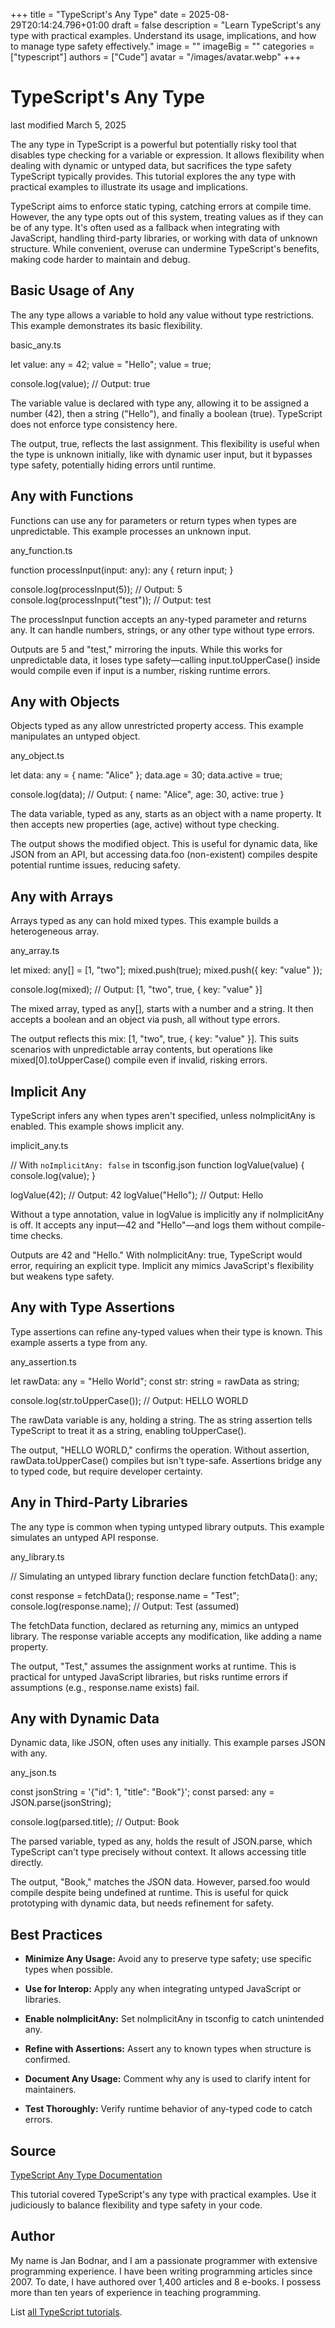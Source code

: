 +++
title = "TypeScript's Any Type"
date = 2025-08-29T20:14:24.796+01:00
draft = false
description = "Learn TypeScript's any type with practical examples. Understand its usage, implications, and how to manage type safety effectively."
image = ""
imageBig = ""
categories = ["typescript"]
authors = ["Cude"]
avatar = "/images/avatar.webp"
+++

# TypeScript's Any Type

last modified March 5, 2025

The any type in TypeScript is a powerful but potentially risky 
tool that disables type checking for a variable or expression. It allows 
flexibility when dealing with dynamic or untyped data, but sacrifices the type 
safety TypeScript typically provides. This tutorial explores the 
any type with practical examples to illustrate its usage and 
implications.

TypeScript aims to enforce static typing, catching errors at compile time. 
However, the any type opts out of this system, treating values as 
if they can be of any type. It's often used as a fallback when integrating with 
JavaScript, handling third-party libraries, or working with data of unknown 
structure. While convenient, overuse can undermine TypeScript's benefits, 
making code harder to maintain and debug.

## Basic Usage of Any

The any type allows a variable to hold any value without type 
restrictions. This example demonstrates its basic flexibility.

basic_any.ts
  

let value: any = 42;
value = "Hello";
value = true;

console.log(value); // Output: true

The variable value is declared with type any, 
allowing it to be assigned a number (42), then a string ("Hello"), and finally 
a boolean (true). TypeScript does not enforce type consistency here.

The output, true, reflects the last assignment. This flexibility 
is useful when the type is unknown initially, like with dynamic user input, 
but it bypasses type safety, potentially hiding errors until runtime.

## Any with Functions

Functions can use any for parameters or return types when types 
are unpredictable. This example processes an unknown input.

any_function.ts
  

function processInput(input: any): any {
    return input;
}

console.log(processInput(5));      // Output: 5
console.log(processInput("test")); // Output: test

The processInput function accepts an any-typed 
parameter and returns any. It can handle numbers, strings, or any 
other type without type errors.

Outputs are 5 and "test," mirroring the inputs. While this works for 
unpredictable data, it loses type safety—calling input.toUpperCase() 
inside would compile even if input is a number, risking runtime 
errors.

## Any with Objects

Objects typed as any allow unrestricted property access. This 
example manipulates an untyped object.

any_object.ts
  

let data: any = { name: "Alice" };
data.age = 30;
data.active = true;

console.log(data); // Output: { name: "Alice", age: 30, active: true }

The data variable, typed as any, starts as an object 
with a name property. It then accepts new properties 
(age, active) without type checking.

The output shows the modified object. This is useful for dynamic data, like 
JSON from an API, but accessing data.foo (non-existent) compiles 
despite potential runtime issues, reducing safety.

## Any with Arrays

Arrays typed as any can hold mixed types. This example builds a 
heterogeneous array.

any_array.ts
  

let mixed: any[] = [1, "two"];
mixed.push(true);
mixed.push({ key: "value" });

console.log(mixed); // Output: [1, "two", true, { key: "value" }]

The mixed array, typed as any[], starts with a 
number and a string. It then accepts a boolean and an object via 
push, all without type errors.

The output reflects this mix: [1, "two", true, { key: "value" }]. This suits 
scenarios with unpredictable array contents, but operations like 
mixed[0].toUpperCase() compile even if invalid, risking errors.

## Implicit Any

TypeScript infers any when types aren't specified, unless 
noImplicitAny is enabled. This example shows implicit 
any.

implicit_any.ts
  

// With `noImplicitAny: false` in tsconfig.json
function logValue(value) {
    console.log(value);
}

logValue(42);      // Output: 42
logValue("Hello"); // Output: Hello

Without a type annotation, value in logValue is 
implicitly any if noImplicitAny is off. It accepts 
any input—42 and "Hello"—and logs them without compile-time checks.

Outputs are 42 and "Hello." With noImplicitAny: true, TypeScript 
would error, requiring an explicit type. Implicit any mimics 
JavaScript's flexibility but weakens type safety.

## Any with Type Assertions

Type assertions can refine any-typed values when their type is 
known. This example asserts a type from any.

any_assertion.ts
  

let rawData: any = "Hello World";
const str: string = rawData as string;

console.log(str.toUpperCase()); // Output: HELLO WORLD

The rawData variable is any, holding a string. The 
as string assertion tells TypeScript to treat it as a 
string, enabling toUpperCase().

The output, "HELLO WORLD," confirms the operation. Without assertion, 
rawData.toUpperCase() compiles but isn't type-safe. Assertions 
bridge any to typed code, but require developer certainty.

## Any in Third-Party Libraries

The any type is common when typing untyped library outputs. This 
example simulates an untyped API response.

any_library.ts
  

// Simulating an untyped library function
declare function fetchData(): any;

const response = fetchData();
response.name = "Test";
console.log(response.name); // Output: Test (assumed)

The fetchData function, declared as returning any, 
mimics an untyped library. The response variable accepts any 
modification, like adding a name property.

The output, "Test," assumes the assignment works at runtime. This is practical 
for untyped JavaScript libraries, but risks runtime errors if assumptions 
(e.g., response.name exists) fail.

## Any with Dynamic Data

Dynamic data, like JSON, often uses any initially. This example 
parses JSON with any.

any_json.ts
  

const jsonString = '{"id": 1, "title": "Book"}';
const parsed: any = JSON.parse(jsonString);

console.log(parsed.title); // Output: Book

The parsed variable, typed as any, holds the result 
of JSON.parse, which TypeScript can't type precisely without 
context. It allows accessing title directly.

The output, "Book," matches the JSON data. However, parsed.foo 
would compile despite being undefined at runtime. This is useful for quick 
prototyping with dynamic data, but needs refinement for safety.

## Best Practices

- **Minimize Any Usage:** Avoid any to preserve type safety; use specific types when possible.

- **Use for Interop:** Apply any when integrating untyped JavaScript or libraries.

- **Enable noImplicitAny:** Set noImplicitAny in tsconfig to catch unintended any.

- **Refine with Assertions:** Assert any to known types when structure is confirmed.

- **Document Any Usage:** Comment why any is used to clarify intent for maintainers.

- **Test Thoroughly:** Verify runtime behavior of any-typed code to catch errors.

## Source

[TypeScript Any Type Documentation](https://www.typescriptlang.org/docs/handbook/2/everyday-types.html#any)

This tutorial covered TypeScript's any type with practical examples. 
Use it judiciously to balance flexibility and type safety in your code.

## Author

My name is Jan Bodnar, and I am a passionate programmer with extensive
programming experience. I have been writing programming articles since 2007.
To date, I have authored over 1,400 articles and 8 e-books. I possess more
than ten years of experience in teaching programming.

List [all TypeScript tutorials](/all/#typescript).